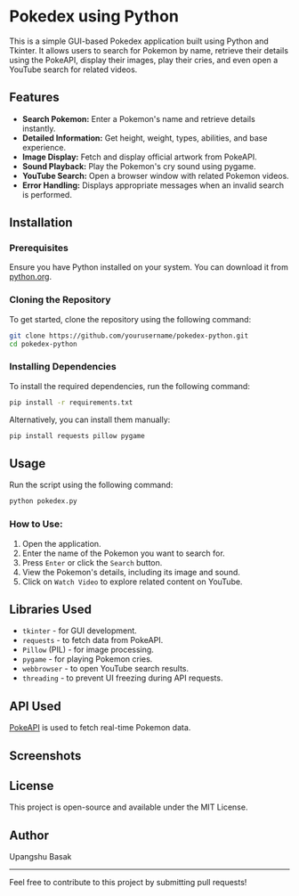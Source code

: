 # Pokedex using Python

This is a simple GUI-based Pokedex application built using Python and Tkinter. It allows users to search for Pokemon by name, retrieve their details using the PokeAPI, display their images, play their cries, and even open a YouTube search for related videos.

## Features
- **Search Pokemon:** Enter a Pokemon's name and retrieve details instantly.
- **Detailed Information:** Get height, weight, types, abilities, and base experience.
- **Image Display:** Fetch and display official artwork from PokeAPI.
- **Sound Playback:** Play the Pokemon's cry sound using pygame.
- **YouTube Search:** Open a browser window with related Pokemon videos.
- **Error Handling:** Displays appropriate messages when an invalid search is performed.

## Installation

### Prerequisites
Ensure you have Python installed on your system. You can download it from [python.org](https://www.python.org/).

### Cloning the Repository
To get started, clone the repository using the following command:

```bash
git clone https://github.com/yourusername/pokedex-python.git
cd pokedex-python
```

### Installing Dependencies
To install the required dependencies, run the following command:

```bash
pip install -r requirements.txt
```

Alternatively, you can install them manually:

```bash
pip install requests pillow pygame
```

## Usage
Run the script using the following command:

```bash
python pokedex.py
```

### How to Use:
1. Open the application.
2. Enter the name of the Pokemon you want to search for.
3. Press `Enter` or click the `Search` button.
4. View the Pokemon's details, including its image and sound.
5. Click on `Watch Video` to explore related content on YouTube.

## Libraries Used
- `tkinter` - for GUI development.
- `requests` - to fetch data from PokeAPI.
- `Pillow` (PIL) - for image processing.
- `pygame` - for playing Pokemon cries.
- `webbrowser` - to open YouTube search results.
- `threading` - to prevent UI freezing during API requests.

## API Used
[PokeAPI](https://pokeapi.co/) is used to fetch real-time Pokemon data.

## Screenshots


## License
This project is open-source and available under the MIT License.

## Author
Upangshu Basak

---
Feel free to contribute to this project by submitting pull requests!

